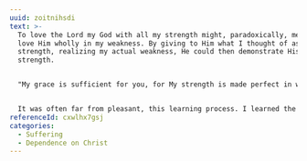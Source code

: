 ```yaml
---
uuid: zoitnihsdi
text: >-
  To love the Lord my God with all my strength might, paradoxically, mean to
  love Him wholly in my weakness. By giving to Him what I thought of as my
  strength, realizing my actual weakness, He could then demonstrate His real
  strength.


  "My grace is sufficient for you, for My strength is made perfect in weakness" (2 Corinthians 12:9) took on new meaning.


  It was often far from pleasant, this learning process. I learned the frightening weakness of fear during the five months of rebel captivity, and it took an African brother, Basuana, to teach me to accept deliverance from fear by faith in the unshakeable Word of God. I learned that Christ could keep me calm and fill me with His peace, even while a storm of fear raged all around me.
referenceId: cxwlhx7gsj
categories:
  - Suffering
  - Dependence on Christ
---
```

